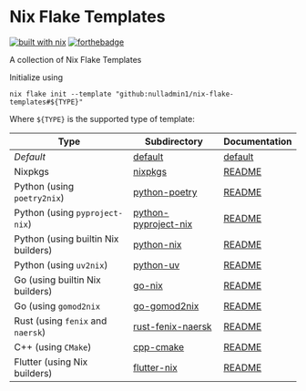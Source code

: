 # Nix Flake Templates

[![built with nix](https://builtwithnix.org/badge.svg)](https://builtwithnix.org) [![forthebadge](https://forthebadge.com/images/badges/0-percent-optimized.svg)](https://forthebadge.com)

A collection of Nix Flake Templates

Initialize using

```shell
nix flake init --template "github:nulladmin1/nix-flake-templates#${TYPE}"
```

Where `${TYPE}` is the supported type of template:

| Type                                | Subdirectory                                 | Documentation                            |
| ----------------------------------- | -------------------------------------------- | ---------------------------------------- |
| _Default_                           | [default](default)                           | [default](default/README.md)             |
| Nixpkgs                             | [nixpkgs](nixpkgs)                           | [README](nixpkgs/README.md)              |
| Python (using `poetry2nix`)         | [python-poetry](python-poetry)               | [README](python-poetry/README.md)        |
| Python (using `pyproject-nix`)      | [python-pyproject-nix](python-pyproject-nix) | [README](python-pyproject-nix/README.md) |
| Python (using builtin Nix builders) | [python-nix](python-nix)                     | [README](python-nix/README.md)           |
| Python (using `uv2nix`)             | [python-uv](python-uv)                       | [README](python-uv/README.md)            |
| Go (using builtin Nix builders)     | [go-nix](go-nix)                             | [README](go-nix/README.md)               |
| Go (using `gomod2nix`               | [go-gomod2nix](go-gomod2nix)                 | [README](go-gomod2nix/README.md)         |
| Rust (using `fenix` and `naersk`)   | [rust-fenix-naersk](rust-fenix-naersk)       | [README](rust-fenix-naersk/README.md)    |
| C++ (using `CMake`)                 | [cpp-cmake](cpp-cmake)                       | [README](cpp-cmake/README.md)            |
| Flutter (using Nix builders)        | [flutter-nix](flutter-nix)                   | [README](flutter-nix/README.md)          |
